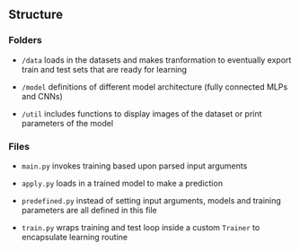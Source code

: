 ## Structure
### Folders

- `/data` loads in the datasets and makes tranformation to eventually export train and test sets that are ready for learning

- `/model` definitions of different model architecture (fully connected MLPs and CNNs)

- `/util` includes functions to display images of the dataset or print parameters of the model

### Files
 - `main.py` invokes training based upon parsed input arguments 
 - `apply.py` loads in a trained model to make a prediction

- `predefined.py` instead of setting input arguments, models and training parameters are all defined in this file

- `train.py` wraps training and test loop inside a custom `Trainer` to encapsulate learning routine


